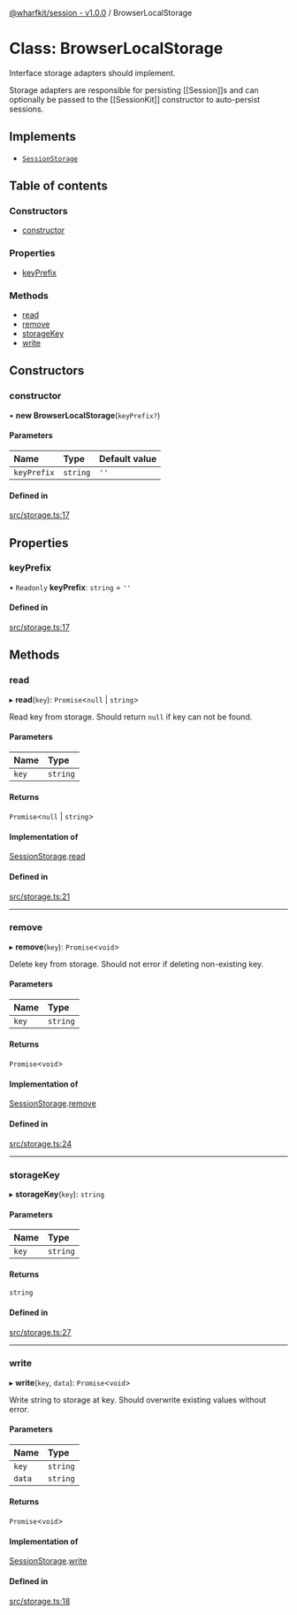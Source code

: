 [@wharfkit/session - v1.0.0](/docs/testREADME.md) / BrowserLocalStorage

# Class: BrowserLocalStorage

Interface storage adapters should implement.

Storage adapters are responsible for persisting [[Session]]s and can optionally be
passed to the [[SessionKit]] constructor to auto-persist sessions.

## Implements

- [`SessionStorage`](/docs/testinterfaces/SessionStorage.md)

## Table of contents

### Constructors

- [constructor](/docs/testclasses/BrowserLocalStorage.md#constructor)

### Properties

- [keyPrefix](/docs/testclasses/BrowserLocalStorage.md#keyprefix)

### Methods

- [read](/docs/testclasses/BrowserLocalStorage.md#read)
- [remove](/docs/testclasses/BrowserLocalStorage.md#remove)
- [storageKey](/docs/testclasses/BrowserLocalStorage.md#storagekey)
- [write](/docs/testclasses/BrowserLocalStorage.md#write)

## Constructors

### constructor

• **new BrowserLocalStorage**(`keyPrefix?`)

#### Parameters

| Name | Type | Default value |
| :------ | :------ | :------ |
| `keyPrefix` | `string` | `''` |

#### Defined in

[src/storage.ts:17](https://github.com/wharfkit/session/blob/3f0b05c/src/storage.ts#L17)

## Properties

### keyPrefix

• `Readonly` **keyPrefix**: `string` = `''`

#### Defined in

[src/storage.ts:17](https://github.com/wharfkit/session/blob/3f0b05c/src/storage.ts#L17)

## Methods

### read

▸ **read**(`key`): `Promise`<``null`` \| `string`\>

Read key from storage. Should return `null` if key can not be found.

#### Parameters

| Name | Type |
| :------ | :------ |
| `key` | `string` |

#### Returns

`Promise`<``null`` \| `string`\>

#### Implementation of

[SessionStorage](/docs/testinterfaces/SessionStorage.md).[read](/docs/testinterfaces/SessionStorage.md#read)

#### Defined in

[src/storage.ts:21](https://github.com/wharfkit/session/blob/3f0b05c/src/storage.ts#L21)

___

### remove

▸ **remove**(`key`): `Promise`<`void`\>

Delete key from storage. Should not error if deleting non-existing key.

#### Parameters

| Name | Type |
| :------ | :------ |
| `key` | `string` |

#### Returns

`Promise`<`void`\>

#### Implementation of

[SessionStorage](/docs/testinterfaces/SessionStorage.md).[remove](/docs/testinterfaces/SessionStorage.md#remove)

#### Defined in

[src/storage.ts:24](https://github.com/wharfkit/session/blob/3f0b05c/src/storage.ts#L24)

___

### storageKey

▸ **storageKey**(`key`): `string`

#### Parameters

| Name | Type |
| :------ | :------ |
| `key` | `string` |

#### Returns

`string`

#### Defined in

[src/storage.ts:27](https://github.com/wharfkit/session/blob/3f0b05c/src/storage.ts#L27)

___

### write

▸ **write**(`key`, `data`): `Promise`<`void`\>

Write string to storage at key. Should overwrite existing values without error.

#### Parameters

| Name | Type |
| :------ | :------ |
| `key` | `string` |
| `data` | `string` |

#### Returns

`Promise`<`void`\>

#### Implementation of

[SessionStorage](/docs/testinterfaces/SessionStorage.md).[write](/docs/testinterfaces/SessionStorage.md#write)

#### Defined in

[src/storage.ts:18](https://github.com/wharfkit/session/blob/3f0b05c/src/storage.ts#L18)
